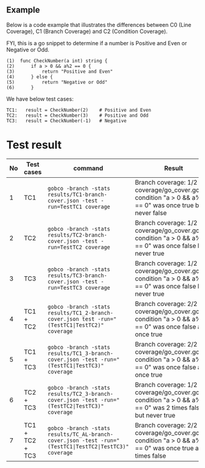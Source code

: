 
Example
-------

Below is a code example that illustrates the differences between C0 (Line Coverage), C1 (Branch Coverage) and C2 (Condition Coverage).

FYI, this is a go snippet to determine if a number is Positive and Even or Negative or Odd.

```
(1)  func CheckNumber(a int) string {
(2)      if a > 0 && a%2 == 0 {
(3)          return "Positive and Even"
(4)      } else {
(5)          return "Negative or Odd"
(6)      }

```

We have below test cases:

```
TC1:   result = CheckNumber(2)    # Positive and Even
TC2:   result = CheckNumber(3)    # Positive and Odd
TC3:   result = CheckNumber(-1)   # Negative
```

Test result
===========

| No  | Test cases | command                                                                                                | Result                                                                                                        |
|-----| --- |--------------------------------------------------------------------------------------------------------|---------------------------------------------------------------------------------------------------------------|
| 1   | TC1 | `gobco -branch -stats results/TC1-branch-cover.json -test -run=TestTC1 coverage`                       | Branch coverage: 1/2<br>coverage/go_cover.go:4:5: condition "a > 0 && a%2 == 0" was once true but never false |
| 2   | TC2 | `gobco -branch -stats results/TC2-branch-cover.json -test -run=TestTC2 coverage`                       | Branch coverage: 1/2<br>coverage/go_cover.go:4:5: condition "a > 0 && a%2 == 0" was once false but never true |
| 3   | TC3 | `gobco -branch -stats results/TC3-branch-cover.json -test -run=TestTC3 coverage`                       | Branch coverage: 1/2<br>coverage/go_cover.go:4:5: condition "a > 0 && a%2 == 0" was once false but never true |
| 4   | TC1 + TC2 | `gobco -branch -stats results/TC1_2-branch-cover.json test -run="(TestTC1\|TestTC2)" coverage`   | Branch coverage: 2/2<br>coverage/go_cover.go:4:5: condition "a > 0 && a%2 == 0" was once false and once true     |
| 5   | TC1 + TC3 | `gobco -branch -stats results/TC1_3-branch-cover.json -test -run="(TestTC1\|TestTC3)" coverage`  | Branch coverage: 2/2<br>coverage/go_cover.go:4:5: condition "a > 0 && a%2 == 0" was once false and once true    |
| 6   | TC2 + TC3 | `gobco -branch -stats results/TC2_3-branch-cover.json -test -run="(TestTC2\|TestTC3)" coverage`  | Branch coverage: 1/2<br>coverage/go_cover.go:4:5: condition "a > 0 && a%2 == 0" was 2 times false but never true |
| 7   | TC1 + TC2 + TC3 | `gobco -branch -stats results/TC_AL-branch-cover.json -test -run="(TestTC1\|TestTC2\|TestTC3)" coverage`  | Branch coverage: 2/2<br>coverage/go_cover.go:4:5: condition "a > 0 && a%2 == 0" was once true and 2 times false |
